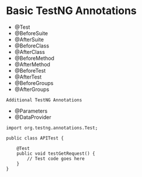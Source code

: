 # Basic TestNG Annotations

- @Test
- @BeforeSuite
- @AfterSuite
- @BeforeClass
 - @AfterClass
 - @BeforeMethod
 - @AfterMethod
 - @BeforeTest
 - @AfterTest
 - @BeforeGroups
 - @AfterGroups

`Additional TestNG Annotations`
- @Parameters
- @DataProvider

```
import org.testng.annotations.Test;

public class APITest {

    @Test
    public void testGetRequest() {
        // Test code goes here
    }
}

```